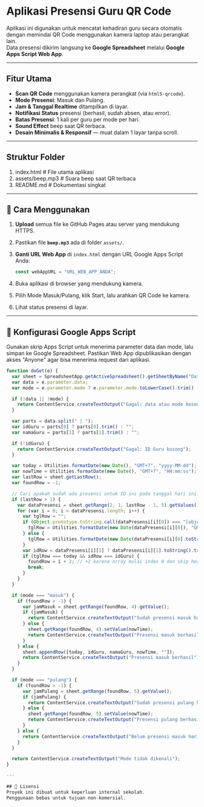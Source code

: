 # Aplikasi Presensi Guru QR Code

Aplikasi ini digunakan untuk mencatat kehadiran guru secara otomatis dengan memindai QR Code menggunakan kamera laptop atau perangkat lain.  
Data presensi dikirim langsung ke **Google Spreadsheet** melalui **Google Apps Script Web App**.

---

## Fitur Utama
- **Scan QR Code** menggunakan kamera perangkat (via `html5-qrcode`).
- **Mode Presensi**: Masuk dan Pulang.
- **Jam & Tanggal Realtime** ditampilkan di layar.
- **Notifikasi Status** presensi (berhasil, sudah absen, atau error).
- **Batas Presensi**: 1 kali per guru per mode per hari.
- **Sound Effect** beep saat QR terbaca.
- **Desain Minimalis & Responsif** — muat dalam 1 layar tanpa scroll.

---

## Struktur Folder
1. index.html # File utama aplikasi
2. assets/beep.mp3 # Suara beep saat QR terbaca
3. README.md # Dokumentasi singkat

---

## 🚀 Cara Menggunakan
1. **Upload** semua file ke GitHub Pages atau server yang mendukung HTTPS.
2. Pastikan file **`beep.mp3`** ada di folder `assets/`.
3. **Ganti URL Web App** di `index.html` dengan URL Google Apps Script Anda:

   ```javascript
   const webAppURL = "URL_WEB_APP_ANDA";
   
5. Buka aplikasi di browser yang mendukung kamera.
6. Pilih Mode Masuk/Pulang, klik Start, lalu arahkan QR Code ke kamera.
7. Lihat status presensi di layar.
   
---

## 🔧 Konfigurasi Google Apps Script
Gunakan skrip Apps Script untuk menerima parameter data dan mode, lalu simpan ke Google Spreadsheet.
Pastikan Web App dipublikasikan dengan akses "Anyone" agar bisa menerima request dari aplikasi.

```javascript
function doGet(e) {
  var sheet = SpreadsheetApp.getActiveSpreadsheet().getSheetByName("DataPresensi");
  var data = e.parameter.data;
  var mode = e.parameter.mode ? e.parameter.mode.toLowerCase().trim() : "";

  if (!data || !mode) {
    return ContentService.createTextOutput("Gagal: data atau mode kosong");
  }

  var parts = data.split(" | ");
  var idGuru = parts[0] ? parts[0].trim() : "";
  var namaGuru = parts[1] ? parts[1].trim() : "";

  if (!idGuru) {
    return ContentService.createTextOutput("Gagal: ID Guru kosong");
  }

  var today = Utilities.formatDate(new Date(), "GMT+7", "yyyy-MM-dd");
  var nowTime = Utilities.formatDate(new Date(), "GMT+7", "HH:mm:ss");
  var lastRow = sheet.getLastRow();
  var foundRow = -1;

  // Cari apakah sudah ada presensi untuk ID ini pada tanggal hari ini
  if (lastRow > 1) {
    var dataPresensi = sheet.getRange(2, 1, lastRow - 1, 5).getValues();
    for (var i = 0; i < dataPresensi.length; i++) {
      var tglRow = "";
      if (Object.prototype.toString.call(dataPresensi[i][0]) === "[object Date]") {
        tglRow = Utilities.formatDate(new Date(dataPresensi[i][0]), "GMT+7", "yyyy-MM-dd");
      } else {
        tglRow = Utilities.formatDate(new Date(dataPresensi[i][0].toString()), "GMT+7", "yyyy-MM-dd");
      }
      var idRow = dataPresensi[i][1] ? dataPresensi[i][1].toString().trim() : "";
      if (tglRow === today && idRow === idGuru) {
        foundRow = i + 2; // +2 karena array mulai index 0 dan skip header
        break;
      }
    }
  }

  if (mode === "masuk") {
    if (foundRow > -1) {
      var jamMasuk = sheet.getRange(foundRow, 4).getValue();
      if (jamMasuk) {
        return ContentService.createTextOutput("Sudah presensi masuk hari ini");
      } else {
        sheet.getRange(foundRow, 4).setValue(nowTime);
        return ContentService.createTextOutput("Presensi masuk berhasil");
      }
    } else {
      sheet.appendRow([today, idGuru, namaGuru, nowTime, ""]);
      return ContentService.createTextOutput("Presensi masuk berhasil");
    }
  }

  if (mode === "pulang") {
    if (foundRow > -1) {
      var jamPulang = sheet.getRange(foundRow, 5).getValue();
      if (jamPulang) {
        return ContentService.createTextOutput("Sudah presensi pulang hari ini");
      } else {
        sheet.getRange(foundRow, 5).setValue(nowTime);
        return ContentService.createTextOutput("Presensi pulang berhasil");
      }
    } else {
      return ContentService.createTextOutput("Belum presensi masuk hari ini");
    }
  }

  return ContentService.createTextOutput("Mode tidak dikenali");
}

---

## 📜 Lisensi
Proyek ini dibuat untuk keperluan internal sekolah.
Penggunaan bebas untuk tujuan non-komersial.

